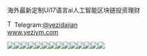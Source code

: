 海外最新定制Ui17语言ai人工智能区块链投资理财<p dir="auto"><a target="_blank" rel="noopener noreferrer nofollow" href="https://camo.githubusercontent.com/d614d90677fbc2e34c7c62ebc68c82379d87a57c4beaf05af65fec7ba6b72e36/68747470733a2f2f63646e2d69636f6e732d706e672e666c617469636f6e2e636f6d2f3531322f323131312f323131313634362e706e67"><img src="https://camo.githubusercontent.com/d614d90677fbc2e34c7c62ebc68c82379d87a57c4beaf05af65fec7ba6b72e36/68747470733a2f2f63646e2d69636f6e732d706e672e666c617469636f6e2e636f6d2f3531322f323131312f323131313634362e706e67" alt="Telegram Icon" style="width: 16px; max-width: 100%;" data-canonical-src="https://cdn-icons-png.flaticon.com/512/2111/2111646.png"></a>Telegram:<a href="https://t.me/yezidajian" rel="nofollow">@yezidajian</a><br><a href="https://www.yeziym.com/">www.yeziym.com</a></p><img src="https://github.com/yeziym/haiwaizuixindingzhi_HH/blob/main/E2Nmf.png"><img src="https://github.com/yeziym/haiwaizuixindingzhi_HH/blob/main/TQtqN.png"><img src="https://github.com/yeziym/haiwaizuixindingzhi_HH/blob/main/ZVymF.png"><img src="https://github.com/yeziym/haiwaizuixindingzhi_HH/blob/main/930SJ.png"><img src="https://github.com/yeziym/haiwaizuixindingzhi_HH/blob/main/AAakj.png"><img src="https://github.com/yeziym/haiwaizuixindingzhi_HH/blob/main/PTP0Y.png"><img src="https://github.com/yeziym/haiwaizuixindingzhi_HH/blob/main/bjRKu.png"><img src="https://github.com/yeziym/haiwaizuixindingzhi_HH/blob/main/4VPlM.png"><img src="https://github.com/yeziym/haiwaizuixindingzhi_HH/blob/main/P2mjz.png"><img src="https://github.com/yeziym/haiwaizuixindingzhi_HH/blob/main/Hhpna.png"><img src="https://github.com/yeziym/haiwaizuixindingzhi_HH/blob/main/uZAMG.png"><img src="https://github.com/yeziym/haiwaizuixindingzhi_HH/blob/main/T6e4A.png"><img src="https://github.com/yeziym/haiwaizuixindingzhi_HH/blob/main/TZj6R.png"><img src="https://github.com/yeziym/haiwaizuixindingzhi_HH/blob/main/V2LvN.png">